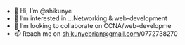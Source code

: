- 👋 Hi, I’m @shikunye
- 👀 I’m interested in ...Networking & web-development
- 💞️ I’m looking to collaborate on CCNA/web-developme
- 📫 Reach me on shikunyebrian@gmail.com/0772738270

<!---
shikunye/shikunye is a ✨ special ✨ repository because its `README.md` (this file) appears on your GitHub profile.
You can click the Preview link to take a look at your changes.
--->
